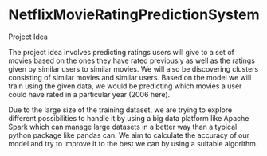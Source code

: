 # NetflixMovieRatingPredictionSystem


Project Idea

The project idea involves predicting ratings users will give to a set of movies based on the ones they
have rated previously as well as the ratings given by similar users to similar movies. We will also be
discovering clusters consisting of similar movies and similar users. Based on the model we will train
using the given data, we would be predicting which movies a user could have rated in a particular
year (2006 here).

Due to the large size of the training dataset, we are trying to explore different possibilities to handle it
by using a big data platform like Apache Spark which can manage large datasets in a better way than
a typical python package like pandas can. We aim to calculate the accuracy of our model and try to
improve it to the best we can by using a suitable algorithm.
